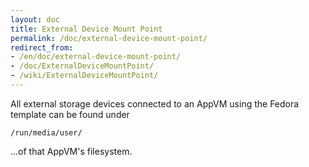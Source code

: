 ```yaml
---
layout: doc
title: External Device Mount Point
permalink: /doc/external-device-mount-point/
redirect_from:
- /en/doc/external-device-mount-point/
- /doc/ExternalDeviceMountPoint/
- /wiki/ExternalDeviceMountPoint/
---
```


All external storage devices connected to an AppVM using the Fedora template can be found under

~~~
/run/media/user/
~~~

...of that AppVM's filesystem.
